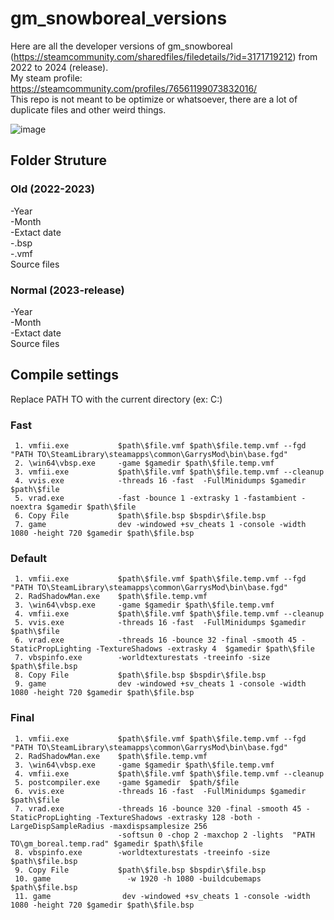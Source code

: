 # gm_snowboreal_versions
 Here are all the developer versions of gm_snowboreal (https://steamcommunity.com/sharedfiles/filedetails/?id=3171719212) from 2022 to 2024 (release).  
 My steam profile: https://steamcommunity.com/profiles/76561199073832016/  
 This repo is not meant to be optimize or whatsoever, there are a lot of duplicate files and other weird things.  

 ![image](https://github.com/Unusuario2/gm_snowboreal_versions/assets/110506367/b772f729-ff2c-4971-b37b-547d0c5df62d)  


## Folder Struture
### Old (2022-2023)
 -Year  
    -Month  
        -Extact date  
        -.bsp  
        -.vmf   
            Source files   
### Normal (2023-release)
 -Year  
    -Month  
        -Extact date  
            Source files   
    
## Compile settings
Replace PATH TO with the current directory (ex: C:\) 
### Fast
```
 1. vmfii.exe           $path\$file.vmf $path\$file.temp.vmf --fgd "PATH TO\SteamLibrary\steamapps\common\GarrysMod\bin\base.fgd"
 2. \win64\vbsp.exe     -game $gamedir $path\$file.temp.vmf 
 3. vmfii.exe           $path\$file.vmf $path\$file.temp.vmf --cleanup
 4. vvis.exe            -threads 16 -fast  -FullMinidumps $gamedir $path\$file
 5. vrad.exe            -fast -bounce 1 -extrasky 1 -fastambient -noextra $gamedir $path\$file
 6. Copy File           $path\$file.bsp $bspdir\$file.bsp
 7. game                dev -windowed +sv_cheats 1 -console -width 1080 -height 720 $gamedir $path\$file.bsp
```
### Default
```
 1. vmfii.exe           $path\$file.vmf $path\$file.temp.vmf --fgd "PATH TO\SteamLibrary\steamapps\common\GarrysMod\bin\base.fgd"
 2. RadShadowMan.exe    $path\$file.temp.vmf
 3. \win64\vbsp.exe     -game $gamedir $path\$file.temp.vmf 
 4. vmfii.exe           $path\$file.vmf $path\$file.temp.vmf --cleanup
 5. vvis.exe            -threads 16 -fast  -FullMinidumps $gamedir $path\$file
 6. vrad.exe            -threads 16 -bounce 32 -final -smooth 45 -StaticPropLighting -TextureShadows -extrasky 4  $gamedir $path\$file
 7. vbspinfo.exe        -worldtexturestats -treeinfo -size $path\$file.bsp
 8. Copy File           $path\$file.bsp $bspdir\$file.bsp
 9. game                dev -windowed +sv_cheats 1 -console -width 1080 -height 720 $gamedir $path\$file.bsp
```
### Final
```
 1. vmfii.exe           $path\$file.vmf $path\$file.temp.vmf --fgd "PATH TO\SteamLibrary\steamapps\common\GarrysMod\bin\base.fgd"
 2. RadShadowMan.exe    $path\$file.temp.vmf
 3. \win64\vbsp.exe     -game $gamedir $path\$file.temp.vmf 
 4. vmfii.exe           $path\$file.vmf $path\$file.temp.vmf --cleanup
 5. postcompiler.exe    -game $gamedir  $path/$file
 6. vvis.exe            -threads 16 -fast  -FullMinidumps $gamedir $path\$file
 7. vrad.exe            -threads 16 -bounce 320 -final -smooth 45 -StaticPropLighting -TextureShadows -extrasky 128 -both -LargeDispSampleRadius -maxdispsamplesize 256 
                        -softsun 0 -chop 2 -maxchop 2 -lights  "PATH TO\gm_boreal.temp.rad" $gamedir $path\$file
 8. vbspinfo.exe        -worldtexturestats -treeinfo -size $path\$file.bsp
 9. Copy File           $path\$file.bsp $bspdir\$file.bsp
 10. game                 -w 1920 -h 1080 -buildcubemaps $path\$file.bsp
 11. game                dev -windowed +sv_cheats 1 -console -width 1080 -height 720 $gamedir $path\$file.bsp
```


